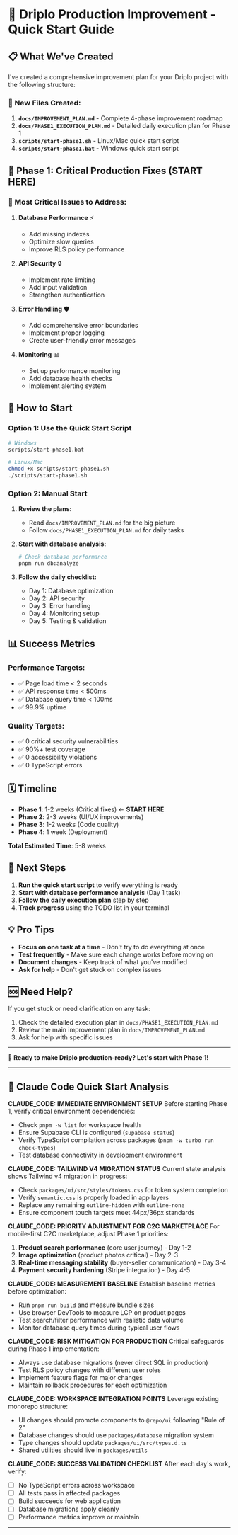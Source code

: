 # 🚀 Driplo Production Improvement - Quick Start Guide

## 📋 What We've Created

I've created a comprehensive improvement plan for your Driplo project with the following structure:

### 📁 New Files Created:
1. **`docs/IMPROVEMENT_PLAN.md`** - Complete 4-phase improvement roadmap
2. **`docs/PHASE1_EXECUTION_PLAN.md`** - Detailed daily execution plan for Phase 1
3. **`scripts/start-phase1.sh`** - Linux/Mac quick start script
4. **`scripts/start-phase1.bat`** - Windows quick start script

## 🎯 Phase 1: Critical Production Fixes (START HERE)

### 🚨 Most Critical Issues to Address:

1. **Database Performance** ⚡
   - Add missing indexes
   - Optimize slow queries
   - Improve RLS policy performance

2. **API Security** 🔒
   - Implement rate limiting
   - Add input validation
   - Strengthen authentication

3. **Error Handling** 🛡️
   - Add comprehensive error boundaries
   - Implement proper logging
   - Create user-friendly error messages

4. **Monitoring** 📊
   - Set up performance monitoring
   - Add database health checks
   - Implement alerting system

## 🚀 How to Start

### Option 1: Use the Quick Start Script
```bash
# Windows
scripts/start-phase1.bat

# Linux/Mac
chmod +x scripts/start-phase1.sh
./scripts/start-phase1.sh
```

### Option 2: Manual Start
1. **Review the plans:**
   - Read `docs/IMPROVEMENT_PLAN.md` for the big picture
   - Follow `docs/PHASE1_EXECUTION_PLAN.md` for daily tasks

2. **Start with database analysis:**
   ```bash
   # Check database performance
   pnpm run db:analyze
   ```

3. **Follow the daily checklist:**
   - Day 1: Database optimization
   - Day 2: API security
   - Day 3: Error handling
   - Day 4: Monitoring setup
   - Day 5: Testing & validation

## 📊 Success Metrics

### Performance Targets:
- ✅ Page load time < 2 seconds
- ✅ API response time < 500ms
- ✅ Database query time < 100ms
- ✅ 99.9% uptime

### Quality Targets:
- ✅ 0 critical security vulnerabilities
- ✅ 90%+ test coverage
- ✅ 0 accessibility violations
- ✅ 0 TypeScript errors

## 🗓️ Timeline

- **Phase 1**: 1-2 weeks (Critical fixes) ← **START HERE**
- **Phase 2**: 2-3 weeks (UI/UX improvements)
- **Phase 3**: 1-2 weeks (Code quality)
- **Phase 4**: 1 week (Deployment)

**Total Estimated Time**: 5-8 weeks

## 🎯 Next Steps

1. **Run the quick start script** to verify everything is ready
2. **Start with database performance analysis** (Day 1 task)
3. **Follow the daily execution plan** step by step
4. **Track progress** using the TODO list in your terminal

## 💡 Pro Tips

- **Focus on one task at a time** - Don't try to do everything at once
- **Test frequently** - Make sure each change works before moving on
- **Document changes** - Keep track of what you've modified
- **Ask for help** - Don't get stuck on complex issues

## 🆘 Need Help?

If you get stuck or need clarification on any task:
1. Check the detailed execution plan in `docs/PHASE1_EXECUTION_PLAN.md`
2. Review the main improvement plan in `docs/IMPROVEMENT_PLAN.md`
3. Ask for help with specific issues

---

**🚀 Ready to make Driplo production-ready? Let's start with Phase 1!**

---

<!-- CLAUDE_CODE: Quick Start Optimization & Context Analysis -->

## 🤖 Claude Code Quick Start Analysis

**CLAUDE_CODE: IMMEDIATE ENVIRONMENT SETUP**
Before starting Phase 1, verify critical environment dependencies:
- Check `pnpm -w list` for workspace health
- Ensure Supabase CLI is configured (`supabase status`)
- Verify TypeScript compilation across packages (`pnpm -w turbo run check-types`)
- Test database connectivity in development environment

**CLAUDE_CODE: TAILWIND V4 MIGRATION STATUS**
Current state analysis shows Tailwind v4 migration in progress:
- Check `packages/ui/src/styles/tokens.css` for token system completion
- Verify `semantic.css` is properly loaded in app layers
- Replace any remaining `outline-hidden` with `outline-none`
- Ensure component touch targets meet 44px/36px standards

**CLAUDE_CODE: PRIORITY ADJUSTMENT FOR C2C MARKETPLACE**
For mobile-first C2C marketplace, adjust Phase 1 priorities:
1. **Product search performance** (core user journey) - Day 1-2
2. **Image optimization** (product photos critical) - Day 2-3
3. **Real-time messaging stability** (buyer-seller communication) - Day 3-4
4. **Payment security hardening** (Stripe integration) - Day 4-5

**CLAUDE_CODE: MEASUREMENT BASELINE**
Establish baseline metrics before optimization:
- Run `pnpm run build` and measure bundle sizes
- Use browser DevTools to measure LCP on product pages
- Test search/filter performance with realistic data volume
- Monitor database query times during typical user flows

**CLAUDE_CODE: RISK MITIGATION FOR PRODUCTION**
Critical safeguards during Phase 1 implementation:
- Always use database migrations (never direct SQL in production)
- Test RLS policy changes with different user roles
- Implement feature flags for major changes
- Maintain rollback procedures for each optimization

**CLAUDE_CODE: WORKSPACE INTEGRATION POINTS**
Leverage existing monorepo structure:
- UI changes should promote components to `@repo/ui` following "Rule of 2"
- Database changes should use `packages/database` migration system
- Type changes should update `packages/ui/src/types.d.ts`
- Shared utilities should live in `packages/utils`

**CLAUDE_CODE: SUCCESS VALIDATION CHECKLIST**
After each day's work, verify:
- [ ] No TypeScript errors across workspace
- [ ] All tests pass in affected packages
- [ ] Build succeeds for web application
- [ ] Database migrations apply cleanly
- [ ] Performance metrics improve or maintain

---